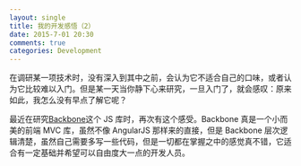 ```yaml
---
layout: single
title: 我的开发感悟（2）
date: 2015-7-01 20:30
comments: true
categories: Development
---
```


在调研某一项技术时，没有深入到其中之前，会认为它不适合自己的口味，或者认为它比较难以入门。但是某一天当你静下心来研究，一旦入门了，就会感叹：原来如此，我怎么没有早点了解它呢？

最近在研究[Backbone](http://backbonejs.org/)这个 JS 库时，再次有这个感受。Backbone 真是一个小而美的前端 MVC 库，虽然不像 AngularJS 那样来的直接，但是 Backbone 层次逻辑清楚，虽然自己需要多写一些代码，但是一切都在掌握之中的感觉真不错，它适合有一定基础并希望可以自由度大一点的开发人员。
